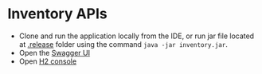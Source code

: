 # Inventory APIs

* Clone and run the application locally from the IDE, or run jar file located at [.release](./.release/inventory.jar) folder using the command `java -jar inventory.jar`.
* Open the [Swagger UI](http://localhost:8080/swagger-ui/)
* Open [H2 console](http://localhost:8080/h2-console)
